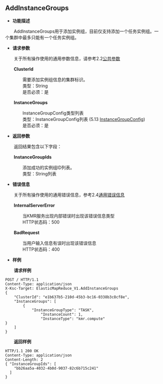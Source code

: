 ## AddInstanceGroups


* **功能描述**

　　AddInstanceGroups用于添加实例组，目前仅支持添加一个任务实例组。一个集群中最多只能有一个任务实例组。
 
* **请求参数**

　　关于所有操作使用的通用参数信息，请参考2.2[公共参数](gong_gong_can_shu.md)
  
　　**ClusterId**
  
　　　　需要添加实例组信息的集群标识。<br>
　　　　类型：String<br>
　　　　是否必须：是
    
　　**InstanceGroups**
  
　　　　InstanceGroupConfig类型列表<br>
　　　　类型：InstanceGroupConfig列表  (5.13 [InstanceGroupConfig](InstanceGroupConfig.md))<br>
　　　　是否必须：是
    　　
* **返回参数**

　　返回结果包含以下字段：
  
　　**InstanceGroupIds**
  
　　　　添加成功的实例组ID列表。<br>
　　　　类型：String列表
    
* **错误信息**

　　关于所有操作使用的通用错误信息，参考2.4[通用错误信息](tong_yong_cuo_wu_xin_xi.md)

　　**InternalServerError**
  
　　　　当KMR服务出现内部错误时出现该错误信息类型<br>
　　　　HTTP状态码：500
    
　　**BadRequest**
  
　　　　当用户输入信息有误时出现该错误信息<br>
　　　　HTTP状态码：400

* **样例**

　　**请求样例**

```
POST / HTTP/1.1
Content-Type: application/json
X-Ksc-Target: ElasticMapReduce_V1.AddInstanceGroups
{
    "ClusterId": "e1b637b5-210d-45b3-bc16-0338b3c8cf8e",
    "InstanceGroups": [
        {
            "InstanceGroupType": "TASK",
	            "InstanceCount": 1,
	            "InstanceType": "kmr.compute"
}
    ]
}
```


　　**返回样例**
  
```
HTTP/1.1 200 OK
Content-Type: application/json
Content-Length: 2
{ "InstanceGroupIds": [
    "bb26aa5a-4032-4b0d-9037-82c6b715c241"
  ] 
}
```


